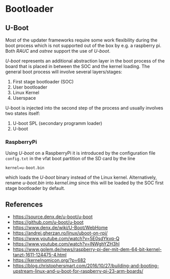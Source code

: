 # Bootloader

## U-Boot

Most of the updater frameworks require some work flexibility during the boot process
which is not supported out of the box by e.g. a raspberry pi. Both _RAUC_ and _ostree_
support the use of _U-boot_.

_U-boot_ represents an additional abstraction layer in the boot process of the board that 
is placed in between the SOC and the kernel loading. 
The general boot process will involve several layers/stages:

1. First stage bootloader (SOC)
2. User bootloader
3. Linux Kernel
4. Userspace

U-boot is injected into the second step of the process and usually involves two states itself:
1. U-boot SPL (secondary programm loader)
2. U-boot

### RaspberryPi

Using _U-boot_ on a RaspberryPi it is introduced by the configuration file `config.txt` in the 
vfat boot partition of the SD card by the line

```
kernel=u-boot.bin
```

which loads the _U-boot_ binary instead of the Linux kernel. Alternatively, rename _u-boot.bin_
into _kernel<x>.img_ since this will be loaded by the SOC first stage bootloader by default.

## References

- https://source.denx.de/u-boot/u-boot
- https://github.com/u-boot/u-boot
- https://www.denx.de/wiki/U-Boot/WebHome
- https://andrei.gherzan.ro/linux/uboot-on-rpi/
- https://www.youtube.com/watch?v=5E0sdYkvq-Q
- https://www.youtube.com/watch?v=INWghYZH3hI
- https://www.golem.de/news/raspberry-pi-der-mit-dem-64-bit-kernel-tanzt-1611-124475-4.html
- https://kernelnomicon.org/?p=682
- https://blog.christophersmart.com/2016/10/27/building-and-booting-upstream-linux-and-u-boot-for-raspberry-pi-23-arm-boards/

